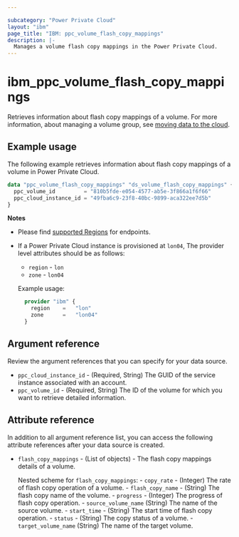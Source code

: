```yaml
---

subcategory: "Power Private Cloud"
layout: "ibm"
page_title: "IBM: ppc_volume_flash_copy_mappings"
description: |-
  Manages a volume flash copy mappings in the Power Private Cloud.
---
```


# ibm_ppc_volume_flash_copy_mappings
Retrieves information about flash copy mappings of a volume. For more information, about managing a volume group, see [moving data to the cloud](https://cloud.ibm.com/docs/power-iaas?topic=power-iaas-moving-data-to-the-cloud).

## Example usage
The following example retrieves information about flash copy mappings of a volume in Power Private Cloud.

```terraform
data "ppc_volume_flash_copy_mappings" "ds_volume_flash_copy_mappings" {
  ppc_volume_id         = "810b5fde-e054-4577-ab5e-3f866a1f6f66"
  ppc_cloud_instance_id = "49fba6c9-23f8-40bc-9899-aca322ee7d5b"
}
```
**Notes**
* Please find [supported Regions](https://cloud.ibm.com/apidocs/power-cloud#endpoint) for endpoints.
* If a Power Private Cloud instance is provisioned at `lon04`, The provider level attributes should be as follows:
  * `region` - `lon`
  * `zone` - `lon04`
  
  Example usage:
  ```terraform
    provider "ibm" {
      region    =   "lon"
      zone      =   "lon04"
    }
  ```
  
## Argument reference
Review the argument references that you can specify for your data source. 

- `ppc_cloud_instance_id` - (Required, String) The GUID of the service instance associated with an account.
- `ppc_volume_id` - (Required, String) The ID of the volume for which you want to retrieve detailed information.

## Attribute reference
In addition to all argument reference list, you can access the following attribute references after your data source is created. 

- `flash_copy_mappings` - (List of objects) - The flash copy mappings details of a volume.

  Nested scheme for `flash_copy_mappings`:
      - `copy_rate` - (Integer) The rate of flash copy operation of a volume.
      - `flash_copy_name` - (String) The flash copy name of the volume.
      - `progress` - (Integer) The progress of flash copy operation.
      - `source_volume_name` (String) The name of the source volume.
      - `start_time` - (String) The start time of flash copy operation.
      - `status` - (String) The copy status of a volume.
      - `target_volume_name` (String) The name of the target volume.